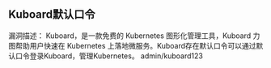 ## Kuboard默认口令
漏洞描述：
Kuboard，是一款免费的 Kubernetes 图形化管理工具，Kuboard 力图帮助用户快速在 Kubernetes 上落地微服务。Kuboard存在默认口令可以通过默认口令登录Kuboard，管理Kubernetes。
admin/kuboard123

